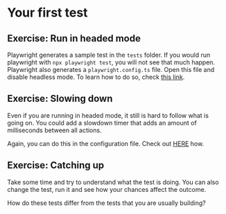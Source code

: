 # Your first test

## Exercise: Run in headed mode

Playwright generates a sample test in the `tests` folder.
If you would run playwright with `npx playwright test`, you will not see that much happen.
Playwright also generates a `playwright.config.ts` file.
Open this file and disable headless mode. To learn how to do so, check [this link](https://playwright.dev/docs/test-configuration).

## Exercise: Slowing down
Even if you are running in headed mode, it still is hard to follow what is going on. You could add a slowdown timer that adds an amount of milliseconds between all actions.

Again, you can do this in the configuration file. Check out [HERE](https://playwright.dev/docs/test-configuration#more-browser-and-context-options) how.

## Exercise: Catching up
Take some time and try to understand what the test is doing. You can also change the test, run it and see how your chances affect the outcome.

How do these tests differ from the tests that you are usually building? 